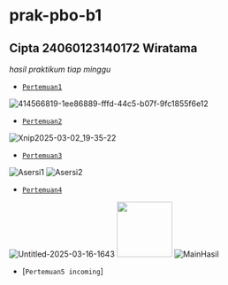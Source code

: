prak-pbo-b1
==
Cipta 24060123140172 Wiratama 
--
*hasil praktikum tiap minggu*
- [`Pertemuan1`](https://github.com/fikriww/prak-pbo-b1/tree/main/Pertemuannn1/src)
  
![414566819-1ee86889-fffd-44c5-b07f-9fc1855f6e12](https://github.com/user-attachments/assets/9bedad42-1627-426b-b14a-c1c362714829)
- [`Pertemuan2`](https://github.com/fikriww/prak-pbo-b1/tree/main/Pertemuannn2/src)
  
![Xnip2025-03-02_19-35-22](https://github.com/user-attachments/assets/45146079-cc91-4528-962a-96ee66b44354)
- [`Pertemuan3`](https://github.com/fikriww/prak-pbo-b1/tree/main/Pertemuan3/src)

![Asersi1](https://github.com/user-attachments/assets/0867005e-a889-4e6e-9518-d90355a154b8)
![Asersi2](https://github.com/user-attachments/assets/75967a51-7809-4af8-9489-687768709647)
- [`Pertemuan4`](https://github.com/fikriww/prak-pbo-b1/tree/main/Pertemuan4umL)

![Untitled-2025-03-16-1643](https://github.com/user-attachments/assets/b9749500-1aca-43ea-9499-081c1c504007)
<img src="https://github.com/user-attachments/assets/b9749500-1aca-43ea-9499-081c1c504007" width="100" height="100">
![MainHasil](https://github.com/user-attachments/assets/a6329e04-c98a-4ccd-9c4a-63cd19cfb7e3)
- [`Pertemuan5 incoming`]
